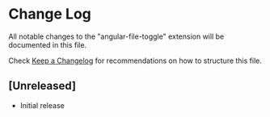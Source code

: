 # Change Log

All notable changes to the "angular-file-toggle" extension will be documented in this file.

Check [Keep a Changelog](http://keepachangelog.com/) for recommendations on how to structure this file.

## [Unreleased]

- Initial release